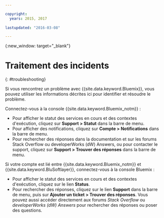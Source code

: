 ```yaml
---

copyright:
  years: 2015, 2017
  
lastupdated: "2016-03-08"

---
```



{:new_window: target="_blank"}



# Traitement des incidents
{: #troubleshooting}

Si vous rencontrez un problème avec {{site.data.keyword.Bluemix}}, vous pouvez utiliser les informations décrites ici pour identifier et résoudre le problème. 

Connectez-vous à la console {{site.data.keyword.Bluemix_notm}} :
* Pour afficher le statut des services en cours et des contextes d'exécution, cliquez sur **Support > Statut** dans la barre de menu. 
* Pour afficher des notifications, cliquez sur **Compte > Notifications** dans la barre de menu.  
* Pour rechercher des réponses dans la documentation et sur les forums Stack Overflow ou developerWorks (dW) Answers, ou pour contacter le support, cliquez sur **Support > Trouver des réponses** dans la barre de menu. 

Si votre compte est lié entre {{site.data.keyword.Bluemix_notm}} et {{site.data.keyword.BluSoftlayer}}, connectez-vous à la console Bluemix :
* Pour afficher le statut des services en cours et des contextes d'exécution, cliquez sur le lien **Status**. 
* Pour rechercher des réponses, cliquez sur le lien **Support** dans la barre de menu, puis sur **Ajouter un ticket > Trouver des réponses**.
  Vous pouvez aussi accéder directement aux forums *Stack Overflow* ou *developerWorks (dW) Answers* pour rechercher des réponses ou poser des questions. 
